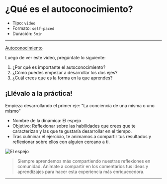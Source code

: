 # ¿Qué es el autoconocimiento?

* Tipo: `video`
* Formato: `self-paced`
* Duración: `5min`

***

[Autoconocimiento](https://vimeo.com/424939718)

Luego de ver este video, pregúntate lo siguiente:

1. ¿Por qué es importante el autoconocimiento?
2. ¿Cómo puedes empezar a desarrollar los dos ejes?
3. ¿Cuál crees que es la forma en la que aprendes?

## ¡Llévalo a la práctica!

Empieza desarrollando el primer eje: "La conciencia de una misma o uno mismo"

- Nombre de la dinámica: El espejo
- Objetivo: Reflexionar sobre las habilidades que crees que te caracterizan y las que te gustaría desarrollar en el tiempo.
- Tras culminar el ejercicio, te animamos a compartir tus resultados y reflexionar sobre ellos con alguien cercano a ti.

![El espejo](https://user-images.githubusercontent.com/36275285/83952344-e8a65200-a7fd-11ea-8a8d-c3ea88ba665f.png)

> Siempre aprendemos más compartiendo nuestras reflexiones en comunidad. Anímate a compartir en los comentarios tus ideas y aprendizajes para hacer esta experiencia más enriquecedora. 

***
